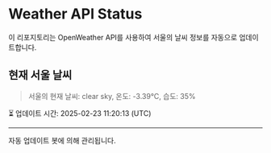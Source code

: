 
# Weather API Status

이 리포지토리는 OpenWeather API를 사용하여 서울의 날씨 정보를 자동으로 업데이트합니다.

## 현재 서울 날씨
> 서울의 현재 날씨: clear sky, 온도: -3.39°C, 습도: 35%

⏳ 업데이트 시간: 2025-02-23 11:20:13 (UTC)

---
자동 업데이트 봇에 의해 관리됩니다.
